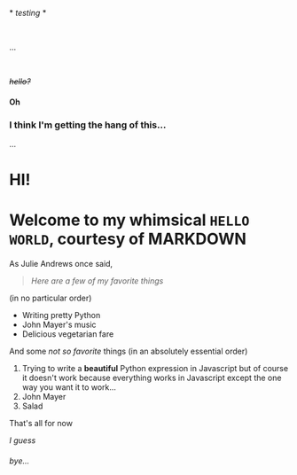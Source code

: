\* *testing* \*

<br>

...

<br>

~~*hello?*~~

####  Oh

### I think I'm getting the hang of this...

...

# **HI!**
# Welcome to my whimsical `HELLO WORLD`, courtesy of **MARKDOWN**

As Julie Andrews once said,
> *Here are a few of my favorite things*

(in no particular order)

* Writing pretty Python
* John Mayer's music
* Delicious vegetarian fare

And some *not so favorite* things
(in an absolutely essential order)

1. Trying to write a **beautiful** Python expression in Javascript but of course it doesn't work because everything works in Javascript except the one way you want it to work...
1. John Mayer
1. Salad

That's all for now

*I guess*

###### *bye...*
